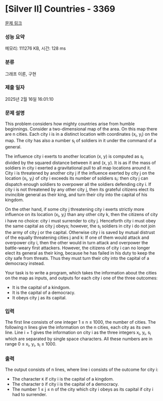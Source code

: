 # [Silver II] Countries - 3369 

[문제 링크](https://www.acmicpc.net/problem/3369) 

### 성능 요약

메모리: 111276 KB, 시간: 128 ms

### 분류

그래프 이론, 구현

### 제출 일자

2025년 2월 16일 16:01:10

### 문제 설명

<p>This problem considers how mighty countries arise from humble beginnings. Consider a two-dimensional map of the area. On this map there are n cities. Each city i is in a distinct location with coordinates (x<sub>i</sub>, y<sub>i</sub>) on the map. The city has also a number s<sub>i</sub> of soldiers in it under the command of a general.</p>

<p>The influence city i exerts to another location (x, y) is computed as s<sub>i</sub> divided by the squared distance between it and (x, y). It is as if the mass of soldiers in city i exerted a gravitational pull to all map locations around it. City i is threatened by another city j if the influence exerted by city j on the location (x<sub>i</sub>, y<sub>i</sub>) of city i exceeds its number of soldiers s<sub>i</sub>: then city j can dispatch enough soldiers to overpower all the soldiers defending city i. If city i is not threatened by any other city j, then its grateful citizens elect its invincible general as their king, and turn their city into the capital of his kingdom.</p>

<p>On the other hand, if some city j threatening city i exerts strictly more influence on its location (x<sub>i</sub>, y<sub>i</sub>) than any other city k, then the citizens of city i have no choice: city i must surrender to city j. Henceforth city i must obey the same capital as city j obeys; however, the s<sub>i</sub> soldiers in city i do not join the army of city j or the capital. Otherwise city i is saved by mutual distrust of the equally threatening cities j and k: If one of them would attack and overpower city i, then the other would in turn attack and overpower the battle-weary first attackers. However, the citizens of city i can no longer elect its general as their king, because he has failed in his duty to keep the city safe from threats. Thus they must turn their city into the capital of a democracy instead.</p>

<p>Your task is to write a program, which takes the information about the cities on the map as inputs, and outputs for each city i one of the three outcomes:</p>

<ul>
	<li>It is the capital of a kindgom.</li>
	<li>It is the capital of a democracy.</li>
	<li>It obeys city j as its capital.</li>
</ul>

### 입력 

 <p>The first line consists of one integer 1 ≤ n ≤ 1000, the number of cities. The following n lines give the information on the n cities, each city as its own line. Line i + 1 gives the information on city i as the three integers x<sub>i</sub>, y<sub>i</sub>, s<sub>i</sub> which are separated by single space characters. All these numbers are in range 0 ≤ x<sub>i</sub>, y<sub>i</sub>, s<sub>i</sub> ≤ 1000.</p>

### 출력 

 <p>The output consists of n lines, where line i consists of the outcome for city i:</p>

<ul>
	<li>The character <code>K</code> if city i is the capital of a kingdom.</li>
	<li>The character <code>D</code> if city i is the capital of a democracy.</li>
	<li>The number 1 ≤ j ≤ n of the city which city i obeys as its capital if city i had to surrender.</li>
</ul>


